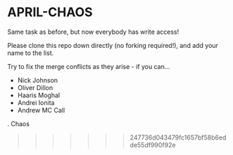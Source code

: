 # APRIL-CHAOS

Same task as before, but now everybody has write access!

Please clone this repo down directly (no forking required!), and add your name to the list.

Try to fix the merge conflicts as they arise - if you can...

- Nick Johnson
- Oliver Dillon
- Haaris Moghal
- Andrei Ionita
- Andrew MC Call







































































































































































































































































































































































































































































































. Chaos
>>>>>>> 247736d043479fc1657bf58b6edde55df990f92e
